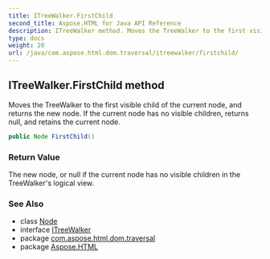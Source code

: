```yaml
---
title: ITreeWalker.FirstChild
second_title: Aspose.HTML for Java API Reference
description: ITreeWalker method. Moves the TreeWalker to the first visible child of the current node and returns the new node. If the current node has no visible children returns null and retains the current node
type: docs
weight: 20
url: /java/com.aspose.html.dom.traversal/itreewalker/firstchild/
---
```

## ITreeWalker.FirstChild method

Moves the TreeWalker to the first visible child of the current node, and returns the new node. If the current node has no visible children, returns null, and retains the current node.

```java
public Node FirstChild()
```

### Return Value

The new node, or null if the current node has no visible children in the TreeWalker's logical view.

### See Also

* class [Node](../../../com.aspose.html.dom/node/)
* interface [ITreeWalker](../)
* package [com.aspose.html.dom.traversal](../../../com.aspose.html.dom.traversal/)
* package [Aspose.HTML](../../../)
